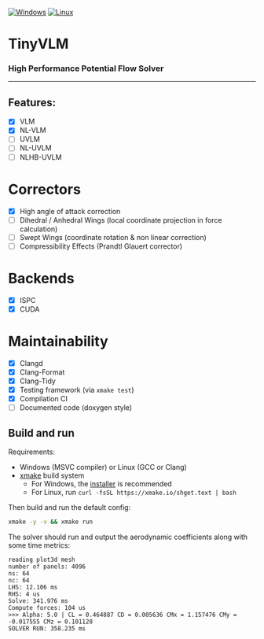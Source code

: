 [![Windows](https://github.com/samayala22/tinyvlm/actions/workflows/windows.yaml/badge.svg)](https://github.com/samayala22/tinyvlm/actions/workflows/windows.yaml)
[![Linux](https://github.com/samayala22/tinyvlm/actions/workflows/linux.yaml/badge.svg)](https://github.com/samayala22/tinyvlm/actions/workflows/linux.yaml)
<!-- [![MacOS](https://github.com/AER8875-2022/AeroFLEX/actions/workflows/macos.yaml/badge.svg)](https://github.com/AER8875-2022/AeroFLEX/actions/workflows/macos.yaml) -->

# TinyVLM

### High Performance Potential Flow Solver
---

## Features:

- [X] VLM
- [X] NL-VLM
- [ ] UVLM
- [ ] NL-UVLM
- [ ] NLHB-UVLM

# Correctors

- [X] High angle of attack correction
- [ ] Dihedral / Anhedral Wings (local coordinate projection in force calculation)
- [ ] Swept Wings (coordinate rotation & non linear correction)
- [ ] Compressibility Effects (Prandtl Glauert corrector)

# Backends

- [X] ISPC
- [X] CUDA

# Maintainability

- [X] Clangd
- [X] Clang-Format
- [X] Clang-Tidy
- [X] Testing framework (via `xmake test`)
- [X] Compilation CI
- [ ] Documented code (doxygen style)

## Build and run

Requirements: 
- Windows (MSVC compiler) or Linux (GCC or Clang)
- [xmake](https://xmake.io/#/) build system
    - For Windows, the [installer](https://github.com/xmake-io/xmake/releases) is recommended
    - For Linux, run `curl -fsSL https://xmake.io/shget.text | bash`

Then build and run the default config:

```bash
xmake -y -v && xmake run
```

The solver should run and output the aerodynamic coefficients along with some time metrics:

```
reading plot3d mesh
number of panels: 4096
ns: 64
nc: 64
LHS: 12.106 ms
RHS: 4 us
Solve: 341.976 ms
Compute forces: 104 us
>>> Alpha: 5.0 | CL = 0.464887 CD = 0.005636 CMx = 1.157476 CMy = -0.017555 CMz = 0.101128
SOLVER RUN: 358.235 ms
```
